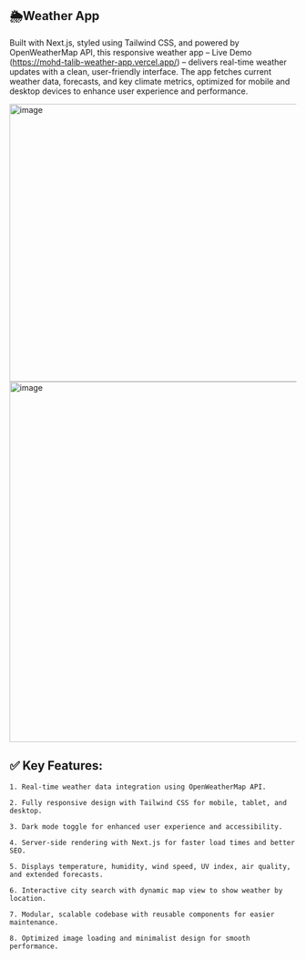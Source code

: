 ## 🌦Weather App
Built with Next.js, styled using Tailwind CSS, and powered by OpenWeatherMap API, this responsive weather app – Live Demo (https://mohd-talib-weather-app.vercel.app/) – delivers real-time weather updates with a clean, user-friendly interface. The app fetches current weather data, forecasts, and key climate metrics, optimized for mobile and desktop devices to enhance user experience and performance.

<img width="1335" height="488" alt="image" src="https://github.com/user-attachments/assets/61f964a9-9632-427d-b052-de56ee6aba12" />

<img width="1353" height="633" alt="image" src="https://github.com/user-attachments/assets/98f0264d-c19d-486c-91da-73b8a9d0d62b" />

## ✅ Key Features:
    1. Real-time weather data integration using OpenWeatherMap API.

    2. Fully responsive design with Tailwind CSS for mobile, tablet, and desktop.

    3. Dark mode toggle for enhanced user experience and accessibility.

    4. Server-side rendering with Next.js for faster load times and better SEO.

    5. Displays temperature, humidity, wind speed, UV index, air quality, and extended forecasts.

    6. Interactive city search with dynamic map view to show weather by location.

    7. Modular, scalable codebase with reusable components for easier maintenance.

    8. Optimized image loading and minimalist design for smooth performance.


